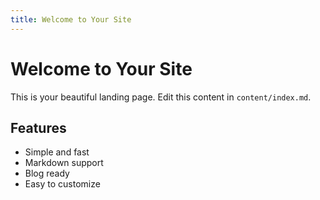 ```yaml
---
title: Welcome to Your Site
---
```

# Welcome to Your Site

This is your beautiful landing page. Edit this content in `content/index.md`.

## Features

- Simple and fast
- Markdown support
- Blog ready
- Easy to customize